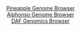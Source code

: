 <div id="Pineapple_Genome_Browser" align="center">
  <a href="https://igv.org/app/?sessionURL=blob:zZJda9swFIb_i6BlA8efsfwBZaRJk5Um3dosM0spRlZkW6ssuZLiNAn571PLxm46aC42BrqQXo503vPq2YOOSEUFBynwbS.0PQ9YQNViM0dNy8g1aogCaYmYIhaQpCSScExAugclUhotbqfmZq11q1LHobrtNYhXwlaBjRq0ExxtlI1F4wwFY6gQEmkhlXMuUSccWnW9DSlQ29qmd2CHzgpp5CDW1oIr4bSEV_nGvJf_kvKKcNGQvFkzTV8M5MaP8biyS_RhkM0HGBOlrsj2cnU2uLocfA0uFssJHC4Xnz5mC5idzmnFkV5LcqbDcD6UxeUWzj7DyRiz7nG6ieQ6e.ifBKPTi6eWSqLOvMiLgwhCGJlgKF.Rp_9pZrPokXPDIp7Nznd.PQ46ORnLEcXydto0W_7t1bljcLAAE3htOAC4llHquVbgQiv0Ye9568WW6yYmHSkoSO_uLaAlwg.m_G4P9LY1tABFHtcv4FhAyBWRIO0lrht5SeKH_ajvJol3sPZgLdnfi3a8uE0i1x_4PsxLyrRBeZUr3iobcW53uLSr3ZFZZnjETvzxFovv18t6OpnuBkVshKEX3PTh4g95WsC0f_lCM.xbXP0T8t5ixNbFsbjVPLyOxZd42g8YLuodZLNOXWW7cXnzajzPIB0XTSlkg7SpN4o5_iSuQ5Iiro3QUUULyqjeZiZFsQGp5wcGXIAFE4ZEIKvinWu5lhe6738DGhzuDz8A">Pineapple Genome Browser</a>
</div>
<div id="Alphonso_Genome_Browser" align="center">
  <a href="https://igv.org/app/?sessionURL=blob:zZJdb5swGEb_i6VUm0TAQAIBKZqSJlnTpI2ajERtVSEDhlgFm9kG8qH897nRpt2sUnOxaRIX9iuDn.dwjqDGXBBGgQ8s3ezqpgk0ILasWaGizPE9KrAAfopygTXAcYo5pjEG_hGkSEgULOfqza2UpfANg8iyXSCaMV3YOirQgVHUCD1mhXHN8hxFjCPJuDCGHNXMIFndbnCEylJXd9t610iQRAbKyy2jghklplnYqO.Fv0ZhhikrcFhUuSTnAKHKozImeoq.DDarQRxjIWZ4P036g9l0sLbHwdNX5_opWNxsAmdztSIZRbLiuJ94wSLYLio86bWs4W1nVZFkqFZ4UxwedkHLHl2NdyXhWPRN1.zZruM4b3AITfDuf.qtHnJh9.liu5_MgmgEH6F9ncX1a68ZrVX5.5KP32l.0kDO4krZAOItd30TajZ0tK7ltN.WZk.D0FN8OCPAf37RgOQoflXHn49A7kvlDBD4e3XWRwOMJ5gDv.1B6JqeZ3U7bgd6nnnSjqDi.d.DOwmWngutgWU5YUpyqYROQkFLoSNK9TpO9exwIc25zDrf3Du8a1mTChO5gY_Tw2Tm3Q4oz_5I01IE1OXnX6iqfiTTPzHvI0F0GV2q2xxWDzejaD1WgKb2sjMP7hprErhY7bv4fUSX4UkZL5BU59VEbX86VyNOEJVqUBNBIpITud8okqwBvmnZSl0Qs5wpFwHPok9Qg5rZhZ9_K2qfXk4_AA--">Alphonso Genome Browser</a>
</div>


<div id="DAF_Genomics_Browser" align="center">
  <a href="https://igv.org/app/?sessionURL=blob:tZFra9swFIb_y4H0k2.SHTs2hOFsSZt2W9amnnuhBE2WYzNb8iR5SRry3yuyjsFGGYMOJCFxLu.r8.zhO5OqFhwSwA4aOgiBBaoSmyVpu4Z9JC1TkJSkUcwCyUomGacMkj2URGmSXb03lZXWnUpctyClvWZctDVVjvId0tlK9LpiJtXGDmnJo.BkoxwqWpOsiUuarhJcCZdQypSyPbdjfL3aEHP8jK2OLdmq7RtdH1VXxoQxVjglMW5rXrDtX4z8B2Wz6jdpvkyP9RdsNy_G6cU8_exPs7vT8O1dtjjLszA_WdZrTnQv2Ti6_jTdoQGe3MbbD.eza1zmPo1mj.deezka.O9OptuulkyNUYRGfhRGfgAHCxpBewMBaCVRggIrwiMLB4H9fPWHoZmCFDUk9w8WaEnoV5N.vwe96wwqUOxbf6RmgZAFk5DYsedFKI7xMIgCL47RwdpDL5tXZjnLruLIwynGofOFtEa_rJvjAI3Qn8HXAvlbZ7P_FVSpp93N5PZsMcCzak7NWSy4zm8mFdqeZuIFVBa8.LVSyJZoE_rxfAZDGqPYMq5_kfEPD4cn">DAF Genomics Browser</a>
</div>
